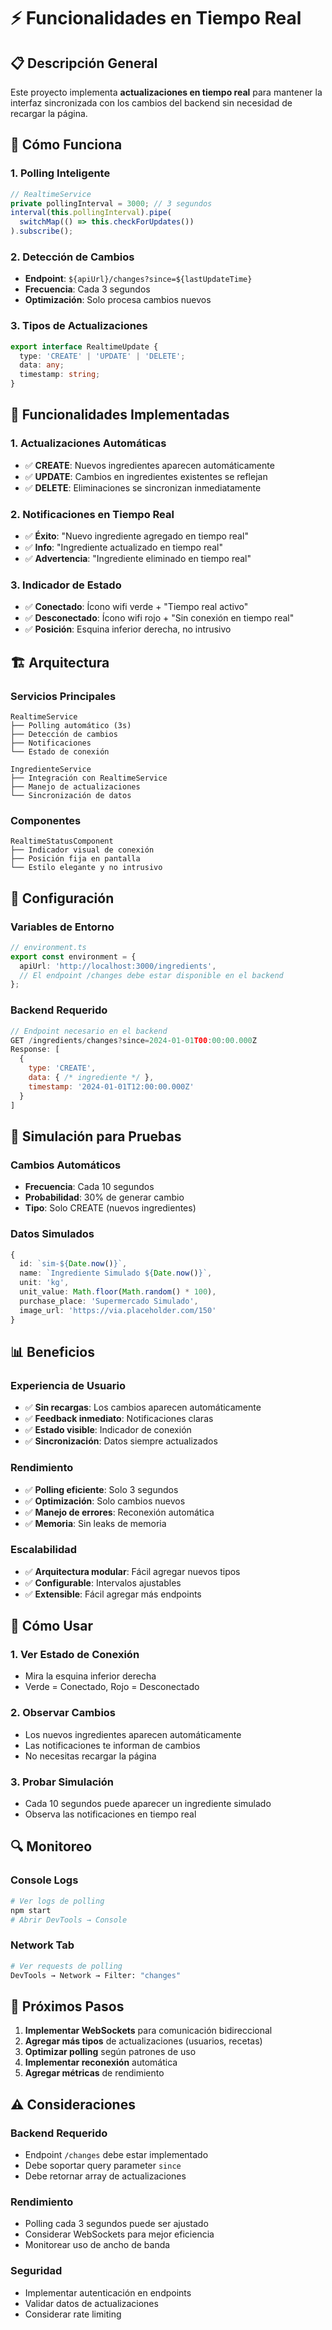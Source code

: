 # ⚡ Funcionalidades en Tiempo Real

## 📋 Descripción General

Este proyecto implementa **actualizaciones en tiempo real** para mantener la interfaz sincronizada con los cambios del backend sin necesidad de recargar la página.

## 🔄 Cómo Funciona

### **1. Polling Inteligente**
```typescript
// RealtimeService
private pollingInterval = 3000; // 3 segundos
interval(this.pollingInterval).pipe(
  switchMap(() => this.checkForUpdates())
).subscribe();
```

### **2. Detección de Cambios**
- **Endpoint**: `${apiUrl}/changes?since=${lastUpdateTime}`
- **Frecuencia**: Cada 3 segundos
- **Optimización**: Solo procesa cambios nuevos

### **3. Tipos de Actualizaciones**
```typescript
export interface RealtimeUpdate {
  type: 'CREATE' | 'UPDATE' | 'DELETE';
  data: any;
  timestamp: string;
}
```

## 🎯 Funcionalidades Implementadas

### **1. Actualizaciones Automáticas**
- ✅ **CREATE**: Nuevos ingredientes aparecen automáticamente
- ✅ **UPDATE**: Cambios en ingredientes existentes se reflejan
- ✅ **DELETE**: Eliminaciones se sincronizan inmediatamente

### **2. Notificaciones en Tiempo Real**
- ✅ **Éxito**: "Nuevo ingrediente agregado en tiempo real"
- ✅ **Info**: "Ingrediente actualizado en tiempo real"
- ✅ **Advertencia**: "Ingrediente eliminado en tiempo real"

### **3. Indicador de Estado**
- ✅ **Conectado**: Ícono wifi verde + "Tiempo real activo"
- ✅ **Desconectado**: Ícono wifi rojo + "Sin conexión en tiempo real"
- ✅ **Posición**: Esquina inferior derecha, no intrusivo

## 🏗️ Arquitectura

### **Servicios Principales**
```
RealtimeService
├── Polling automático (3s)
├── Detección de cambios
├── Notificaciones
└── Estado de conexión

IngredienteService
├── Integración con RealtimeService
├── Manejo de actualizaciones
└── Sincronización de datos
```

### **Componentes**
```
RealtimeStatusComponent
├── Indicador visual de conexión
├── Posición fija en pantalla
└── Estilo elegante y no intrusivo
```

## 🔧 Configuración

### **Variables de Entorno**
```typescript
// environment.ts
export const environment = {
  apiUrl: 'http://localhost:3000/ingredients',
  // El endpoint /changes debe estar disponible en el backend
};
```

### **Backend Requerido**
```javascript
// Endpoint necesario en el backend
GET /ingredients/changes?since=2024-01-01T00:00:00.000Z
Response: [
  {
    type: 'CREATE',
    data: { /* ingrediente */ },
    timestamp: '2024-01-01T12:00:00.000Z'
  }
]
```

## 🧪 Simulación para Pruebas

### **Cambios Automáticos**
- **Frecuencia**: Cada 10 segundos
- **Probabilidad**: 30% de generar cambio
- **Tipo**: Solo CREATE (nuevos ingredientes)

### **Datos Simulados**
```typescript
{
  id: `sim-${Date.now()}`,
  name: `Ingrediente Simulado ${Date.now()}`,
  unit: 'kg',
  unit_value: Math.floor(Math.random() * 100),
  purchase_place: 'Supermercado Simulado',
  image_url: 'https://via.placeholder.com/150'
}
```

## 📊 Beneficios

### **Experiencia de Usuario**
- ✅ **Sin recargas**: Los cambios aparecen automáticamente
- ✅ **Feedback inmediato**: Notificaciones claras
- ✅ **Estado visible**: Indicador de conexión
- ✅ **Sincronización**: Datos siempre actualizados

### **Rendimiento**
- ✅ **Polling eficiente**: Solo 3 segundos
- ✅ **Optimización**: Solo cambios nuevos
- ✅ **Manejo de errores**: Reconexión automática
- ✅ **Memoria**: Sin leaks de memoria

### **Escalabilidad**
- ✅ **Arquitectura modular**: Fácil agregar nuevos tipos
- ✅ **Configurable**: Intervalos ajustables
- ✅ **Extensible**: Fácil agregar más endpoints

## 🚀 Cómo Usar

### **1. Ver Estado de Conexión**
- Mira la esquina inferior derecha
- Verde = Conectado, Rojo = Desconectado

### **2. Observar Cambios**
- Los nuevos ingredientes aparecen automáticamente
- Las notificaciones te informan de cambios
- No necesitas recargar la página

### **3. Probar Simulación**
- Cada 10 segundos puede aparecer un ingrediente simulado
- Observa las notificaciones en tiempo real

## 🔍 Monitoreo

### **Console Logs**
```bash
# Ver logs de polling
npm start
# Abrir DevTools → Console
```

### **Network Tab**
```bash
# Ver requests de polling
DevTools → Network → Filter: "changes"
```

## 🎯 Próximos Pasos

1. **Implementar WebSockets** para comunicación bidireccional
2. **Agregar más tipos** de actualizaciones (usuarios, recetas)
3. **Optimizar polling** según patrones de uso
4. **Implementar reconexión** automática
5. **Agregar métricas** de rendimiento

## ⚠️ Consideraciones

### **Backend Requerido**
- Endpoint `/changes` debe estar implementado
- Debe soportar query parameter `since`
- Debe retornar array de actualizaciones

### **Rendimiento**
- Polling cada 3 segundos puede ser ajustado
- Considerar WebSockets para mejor eficiencia
- Monitorear uso de ancho de banda

### **Seguridad**
- Implementar autenticación en endpoints
- Validar datos de actualizaciones
- Considerar rate limiting 

